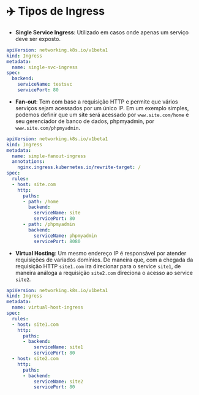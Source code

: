 # ✈️ Tipos de Ingress

- **Single Service Ingress**: Utilizado em casos onde apenas um serviço deve ser exposto.

```yaml
apiVersion: networking.k8s.io/v1beta1
kind: Ingress
metadata:
  name: single-svc-ingress
spec:
  backend:
    serviceName: testsvc
    servicePort: 80
```

- **Fan-out**: Tem com base a requisição HTTP e permite que vários serviços sejam acessados por um único IP. Em um exemplo simples, podemos definir que um site será acessado por `www.site.com/home` e seu gerenciador de banco de dados, phpmyadmin, por `www.site.com/phpmyadmin`.

```yaml
apiVersion: networking.k8s.io/v1beta1
kind: Ingress
metadata:
  name: simple-fanout-ingress
  annotations:
    nginx.ingress.kubernetes.io/rewrite-target: /
spec:
  rules:
  - host: site.com
    http:
      paths:
      - path: /home
        backend:
          serviceName: site
          servicePort: 80
      - path: /phpmyadmin
        backend:
          serviceName: phpmyadmin
          servicePort: 8080
```

- **Virtual Hosting**: Um mesmo endereço IP é responsável por atender requisições de variados domínios. De maneira que, com a chegada da requisição HTTP `site1.com` ira direcionar para o service `site1`, de maneira análoga a requisição `site2.com` direciona o acesso ao service `site2`.

```yaml
apiVersion: networking.k8s.io/v1beta1
kind: Ingress
metadata:
  name: virtual-host-ingress
spec:
  rules:
  - host: site1.com
    http:
      paths:
      - backend:
          serviceName: site1
          servicePort: 80
  - host: site2.com
    http:
      paths:
      - backend:
          serviceName: site2
          servicePort: 80
```
